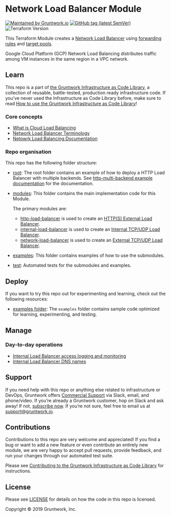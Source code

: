 # Network Load Balancer Module

[![Maintained by Gruntwork.io](https://img.shields.io/badge/maintained%20by-gruntwork.io-%235849a6.svg)](https://gruntwork.io/?ref=repo_google_load_balancer)
[![GitHub tag (latest SemVer)](https://img.shields.io/github/tag/gruntwork-io/terraform-google-load-balancer.svg?label=latest)](https://github.com/gruntwork-io/terraform-google-load-balancer/releases/latest)
![Terraform Version](https://img.shields.io/badge/tf-%3E%3D0.14.0-blue.svg)

This Terraform Module creates a [Network Load Balancer](https://cloud.google.com/load-balancing/docs/network/) using [forwarding rules](https://cloud.google.com/load-balancing/docs/network/#forwarding_rules) and [target pools](https://cloud.google.com/load-balancing/docs/network/#target_pools).

Google Cloud Platform (GCP) Network Load Balancing distributes traffic among VM instances in the same region in a VPC network. 

## Learn

This repo is a part of [the Gruntwork Infrastructure as Code Library](https://gruntwork.io/infrastructure-as-code-library/), a collection of reusable, battle-tested, production ready infrastructure code. If you’ve never used the Infrastructure as Code Library before, make sure to read [How to use the Gruntwork Infrastructure as Code Library](https://gruntwork.io/guides/foundations/how-to-use-gruntwork-infrastructure-as-code-library/)!

### Core concepts

- [What is Cloud Load Balancing](https://github.com/gruntwork-io/terraform-google-load-balancer/blob/master/modules/network-load-balancer/core-concepts.md#what-is-cloud-load-balancing)
- [Network Load Balancer Terminology](https://github.com/gruntwork-io/terraform-google-load-balancer/tree/master/modules/network-load-balancer/core-concepts.md#network-tcpudp-load-balancer-terminology)
- [Netowrk Load Balancing Documentation](https://cloud.google.com/load-balancing/docs/network/)

### Repo organisation

This repo has the following folder structure:

* [root](https://github.com/gruntwork-io/terraform-google-load-balancer/tree/master): The root folder contains an example of how to deploy a HTTP Load Balancer with multiple backends. See [http-multi-backend example documentation](https://github.com/gruntwork-io/terraform-google-load-balancer/blob/master/examples/http-multi-backend) for the documentation.

* [modules](https://github.com/gruntwork-io/terraform-google-load-balancer/blob/master/modules): This folder contains the main implementation code for this Module.

  The primary modules are:

    * [http-load-balancer](https://github.com/gruntwork-io/terraform-google-load-balancer/blob/master/modules/http-load-balancer) is used to create an [HTTP(S) External Load Balancer](https://cloud.google.com/load-balancing/docs/https/).
    * [internal-load-balancer](https://github.com/gruntwork-io/terraform-google-load-balancer/blob/master/modules/internal-load-balancer) is used to create an [Internal TCP/UDP Load Balancer](https://cloud.google.com/load-balancing/docs/internal/).
    * [network-load-balancer](https://github.com/gruntwork-io/terraform-google-load-balancer/blob/master/modules/network-load-balancer) is used to create an [External TCP/UDP Load Balancer](https://cloud.google.com/load-balancing/docs/network/).
                                                                                                                                           
* [examples](https://github.com/gruntwork-io/terraform-google-load-balancer/blob/master/examples): This folder contains examples of how to use the submodules.

* [test](https://github.com/gruntwork-io/terraform-google-load-balancer/blob/master/test): Automated tests for the submodules and examples.

## Deploy

If you want to try this repo out for experimenting and learning, check out the following resources:

- [examples folder](https://github.com/gruntwork-io/terraform-google-load-balancer/blob/master/examples): The `examples` folder contains sample code optimized for learning, experimenting, and testing.

## Manage

### Day-to-day operations

- [Internal Load Balancer access logging and monitoring](https://github.com/gruntwork-io/terraform-google-load-balancer/tree/master/modules/internal-load-balancer/core-concepts.md#internal-tcpudp-load-balancing-monitoring)
- [Internal Load Balancer DNS names](https://github.com/gruntwork-io/terraform-google-load-balancer/tree/master/modules/internal-load-balancer/core-concepts.md#internal-tcpudp-load-balancing-and-dns-names)

## Support

If you need help with this repo or anything else related to infrastructure or DevOps, Gruntwork offers [Commercial Support](https://gruntwork.io/support/) via Slack, email, and phone/video. If you’re already a Gruntwork customer, hop on Slack and ask away! If not, [subscribe now](https://www.gruntwork.io/pricing/). If you’re not sure, feel free to email us at [support@gruntwork.io](mailto:support@gruntwork.io).

## Contributions

Contributions to this repo are very welcome and appreciated! If you find a bug or want to add a new feature or even contribute an entirely new module, we are very happy to accept pull requests, provide feedback, and run your changes through our automated test suite.

Please see [Contributing to the Gruntwork Infrastructure as Code Library](https://gruntwork.io/guides/foundations/how-to-use-gruntwork-infrastructure-as-code-library/#contributing-to-the-gruntwork-infrastructure-as-code-library) for instructions.

## License

Please see [LICENSE](https://github.com/gruntwork-io/terraform-google-load-balancer/blob/master/LICENSE.txt) for details on how the code in this repo is licensed.

Copyright &copy; 2019 Gruntwork, Inc.
